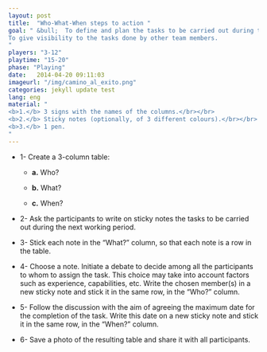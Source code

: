 ```yaml
---
layout: post
title:  "Who-What-When steps to action "
goal: " &bull;  To define and plan the tasks to be carried out during the next period.</br></br>
To give visibility to the tasks done by other team members.
"
players: "3-12"
playtime: "15-20"
phase: "Playing"
date:   2014-04-20 09:11:03
imageurl: "/img/camino_al_exito.png"
categories: jekyll update test
lang: eng
material: "
<b>1.</b> 3 signs with the names of the columns.</br></br>
<b>2.</b> Sticky notes (optionally, of 3 different colours).</br></br>
<b>3.</b> 1 pen.
"
---
```

- 1- Create a 3-column table:

	- <b>a.</b> Who?

	- <b>b.</b> What?

	- <b>c.</b> When?

- 2- Ask the participants to write on sticky notes the tasks to be carried out during the next working period.

- 3- Stick each note in the “What?” column, so that each note is a row in the table.

- 4- Choose a note. Initiate a debate to decide among all the participants to whom to assign the task. This choice may take into account factors such as experience, capabilities, etc. Write the chosen member(s) in a new sticky note and stick it in the same row, in the “Who?” column.

- 5- Follow the discussion with the aim of agreeing the maximum date for the completion of the task. Write this date on a new sticky note and stick it in the same row, in the “When?” column.

- 6- Save a photo of the resulting table and share it with all participants.